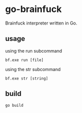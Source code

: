# go-brainfuck
Brainfuck interpreter written in Go.

## usage
using the run subcommand
```
bf.exe run [file]
```
using the str subcommand
```
bf.exe str [string]
```

## build
```
go build
```
